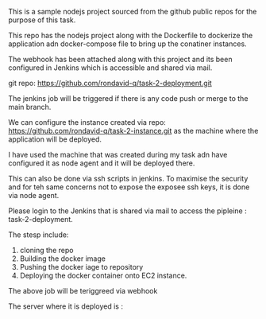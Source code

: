 This is a sample nodejs project sourced from the github public repos for the purpose of this task.

This repo has the nodejs project along with the Dockerfile to dockerize the application adn docker-compose file to bring up the conatiner instances.

The webhook has been attached along with this project and its been configured in Jenkins which is accessible and shared via mail.

git repo: https://github.com/rondavid-q/task-2-deployment.git

The jenkins job will be triggered if there is any code push or merge to the main branch.

We can configure the instance created via repo: https://github.com/rondavid-q/task-2-instance.git as the machine where the application will be deployed.

I have used the machine that was created during my task adn have configured it as node agent and it will be deployed there.

This can also be done via ssh scripts in jenkins. To maximise the security and for teh same concerns not to expose the exposee ssh keys, it is done via node agent.

Please login to the Jenkins that is shared via mail to access the pipleine : task-2-deployment.

The stesp include:
1. cloning the repo
2. Building the docker image
3. Pushing the docker iage to repository
4. Deploying the docker container onto EC2 instance.

The above job will be teriggreed via webhook


The server where it is deployed is : 
